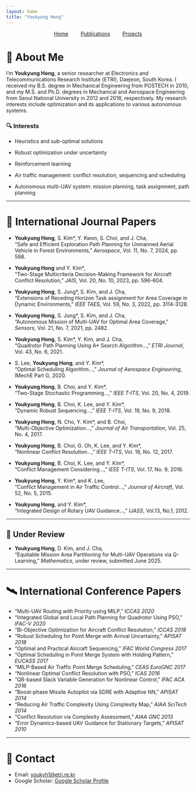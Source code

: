 ```yaml
---
layout: home
title: "Youkyung Hong"
---
```


<nav style="text-align:center; margin-bottom: 2em;">
  <a href="/" style="margin: 0 15px;">Home</a>
  <a href="/cv/" style="margin: 0 15px;">Publications</a>
  <a href="/projects/" style="margin: 0 15px;">Projects</a> 
</nav>

# 👋 About Me

I’m **Youkyung Hong**, a senior researcher at Electronics and Telecommunications Research Institute (ETRI), Daejeon, South Korea. I received my B.S. degree in Mechanical Engineering from POSTECH in 2010, and my M.S. and Ph.D. degrees in Mechanical and Aerospace Engineering from Seoul National University in 2012 and 2018, respectively. My research interests include optimization and its applications to various autonomous systems.

### 🔍 Interests
- Heuristics and sub-optimal solutions

- Robust optimization under uncertainty

- Reinforcement learning

- Air traffic management: conflict resolution, sequencing and scheduling

- Autonomous multi-UAV system: mission planning, task assignment, path planning
 
---

# 📄 International Journal Papers

- **Youkyung Hong**, S. Kim\*, Y. Kwon, S. Choi, and J. Cha,  
  “Safe and Efficient Exploration Path Planning for Unmanned Aerial Vehicle in Forest Environments,” *Aerospace*, Vol. 11, No. 7, 2024, pp. 598.
  
- **Youkyung Hong** and Y. Kim\*,  
  “Two-Stage Multicriteria Decision-Making Framework for Aircraft Conflict Resolution,” *JAIS*, Vol. 20, No. 10, 2023, pp. 596-604.

- **Youkyung Hong**, S. Jung\*, S. Kim, and J. Cha,  
  “Extensions of Receding Horizon Task assignment for Area Coverage in Dynamic Environments,” *IEEE TAES*, Vol. 59, No. 3, 2022, pp. 3114-3128.
  
- **Youkyung Hong**, S. Jung\*, S. Kim, and J. Cha,  
  “Autonomous Mission of Multi-UAV for Optimal Area Coverage,” *Sensors*, Vol. 21, No. 7, 2021, pp. 2482.

- **Youkyung Hong**, S. Kim\*, Y. Kim, and J. Cha,  
  “Quadrotor Path Planning Using A\* Search Algorithm...,” *ETRI Journal*, Vol. 43, No. 6, 2021.

- S. Lee, **Youkyung Hong**, and Y. Kim\*,  
  “Optimal Scheduling Algorithm...,” *Journal of Aerospace Engineering*, IMechE Part G, 2020.

- **Youkyung Hong**, B. Choi, and Y. Kim\*,  
  “Two-Stage Stochastic Programming...,” *IEEE T-ITS*, Vol. 20, No. 4, 2019.

- **Youkyung Hong**, B. Choi, K. Lee, and Y. Kim\*,  
  “Dynamic Robust Sequencing...,” *IEEE T-ITS*, Vol. 19, No. 9, 2018.

- **Youkyung Hong**, N. Cho, Y. Kim\*, and B. Choi,  
  “Multi-Objective Optimization...,” *Journal of Air Transportation*, Vol. 25, No. 4, 2017.

- **Youkyung Hong**, B. Choi, G. Oh, K. Lee, and Y. Kim\*,  
  “Nonlinear Conflict Resolution...,” *IEEE T-ITS*, Vol. 18, No. 12, 2017.

- **Youkyung Hong**, B. Choi, K. Lee, and Y. Kim\*,  
  “Conflict Management Considering...,” *IEEE T-ITS*, Vol. 17, No. 9, 2016.

- **Youkyung Hong**, Y. Kim\*, and K. Lee,  
  “Conflict Management in Air Traffic Control...,” *Journal of Aircraft*, Vol. 52, No. 5, 2015.

- **Youkyung Hong**, and Y. Kim\*,  
  “Integrated Design of Rotary UAV Guidance...,” *IJASS*, Vol.13, No.1, 2012.

---

## 🔄 Under Review

- **Youkyung Hong**, D. Kim, and J. Cha,  
  “Equitable Mission Area Partitioning for Multi-UAV Operations via Q-Learning,” *Mathematics*, under review, submitted June 2025.

---

# 🛰️ International Conference Papers

- “Multi-UAV Routing with Priority using MILP,” *ICCAS 2020*
- “Integrated Global and Local Path Planning for Quadrotor Using PSO,” *IFAC-V 2020*
- “Bi-Objective Optimization for Aircraft Conflict Resolution,” *ICCAS 2018*
- “Robust Scheduling for Point Merge with Arrival Uncertainty,” *APISAT 2018*
- “Optimal and Practical Aircraft Sequencing,” *IFAC World Congress 2017*
- “Optimal Scheduling in Point Merge System with Holding Pattern,” *EUCASS 2017*
- “MILP-Based Air Traffic Point Merge Scheduling,” *CEAS EuroGNC 2017*
- “Nonlinear Optimal Conflict Resolution with PSO,” *ICAS 2016*
- “QR-based Slack Variable Generation for Nonlinear Control,” *IFAC ACA 2016*
- “Boost-phase Missile Autopilot via SDRE with Adaptive NN,” *APISAT 2014*
- “Reducing Air Traffic Complexity Using Complexity Map,” *AIAA SciTech 2014*
- “Conflict Resolution via Complexity Assessment,” *AIAA GNC 2013*
- “Error Dynamics-based UAV Guidance for Stationary Targets,” *APISAT 2010*

---

# 📎 Contact

- Email: youkyh1@etri.re.kr 
- Google Scholar: [Google Scholar Profile](https://scholar.google.com/citations?user=8wGZOjMAAAAJ)   

